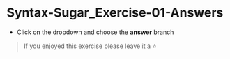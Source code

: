 # Syntax-Sugar_Exercise-01-Answers

- Click on the dropdown and choose the **answer** branch
> If you enjoyed this exercise please leave it a ⭐
